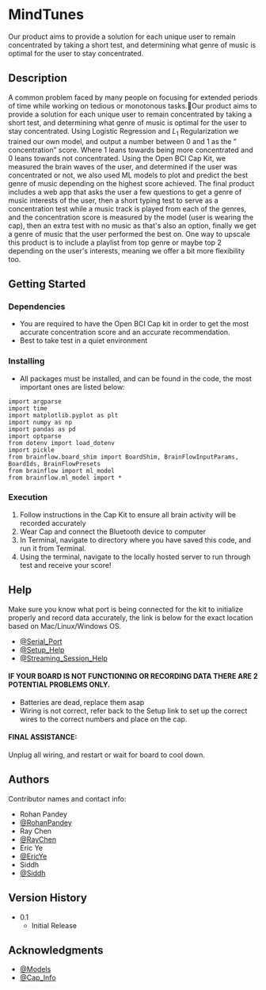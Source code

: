 # MindTunes

Our product aims to provide a solution for each unique user to remain concentrated by taking a short test, and determining what genre of music is optimal for the user to stay concentrated.

## Description

A common problem faced by many people on focusing for extended periods of time while working on tedious or monotonous tasks.Our product aims to provide a solution for each unique user to remain concentrated by taking a short test, and determining what genre of music is optimal for the user to stay concentrated. Using Logistic Regression and $L_1$ Regularization we trained our own model, and output a number between 0 and 1 as the ” concentration” score. Where 1 leans towards being more concentrated and 0 leans towards not concentrated. Using the Open BCI Cap Kit, we measured the brain waves of the user, and determined if the user was concentrated or not, we also used ML models to plot and predict the best genre of music depending on the highest score achieved. The final product includes  a web app that asks the user a few questions to get a genre of music interests of the user, then a short typing test to serve as a concentration test while a music track is played from each of the genres, and the concentration score is measured by the model (user is wearing the cap), then an extra test with no music as that's also an option, finally we get a genre of music that the user performed the best on. One way to upscale this product is to include a playlist from top genre or maybe top 2 depending on the user's interests, meaning we offer a bit more flexibility too.

## Getting Started

### Dependencies

* You are required to have the Open BCI Cap kit in order to get the most accurate concentration score and an accurate recommendation.
* Best to take test in a quiet environment

### Installing

* All packages must be installed, and can be found in the code, the most important ones are listed below:
```
import argparse
import time
import matplotlib.pyplot as plt
import numpy as np
import pandas as pd
import optparse
from dotenv import load_dotenv
import pickle
from brainflow.board_shim import BoardShim, BrainFlowInputParams, BoardIds, BrainFlowPresets
from brainflow import ml_model
from brainflow.ml_model import *
```

### Execution

1. Follow instructions in the Cap Kit to ensure all brain activity will be recorded accurately
2. Wear Cap and connect the Bluetooth device to computer
3. In Terminal, navigate to directory where you have saved this code, and run it from Terminal.
4. Using the terminal, navigate to the locally hosted server to run through test and receive your score!

## Help

Make sure you know what port is being connected for the kit to initialize properly and record data accurately, the link is below for the exact location based on Mac/Linux/Windows OS.

* [@Serial_Port](https://brainflow.readthedocs.io/en/stable/SupportedBoards.html#openbci)
* [@Setup_Help](https://docs.openbci.com/GettingStarted/Boards/CytonGS/#:~:text=Your%20OpenBCI%20USB%20Dongle%E2%80%8B&text=The%20serial%20port%20is%20called,to%20interface%20your%20Cyton%20board.)
* [@Streaming_Session_Help](https://openbci.com/forum/index.php?p=/discussion/2677/brainflowerror-unable-to-prepare-streaming-session)

#### IF YOUR BOARD IS NOT FUNCTIONING OR RECORDING DATA THERE ARE 2 POTENTIAL PROBLEMS ONLY.

* Batteries are dead, replace them asap
* Wiring is not correct, refer back to the Setup link to set up the correct wires to the correct numbers and place on the cap.

#### FINAL ASSISTANCE:

Unplug all wiring, and restart or wait for board to cool down.

## Authors

Contributor names and contact info:

* Rohan Pandey  
* [@RohanPandey](rpande@uw.edu)
* Ray Chen
* [@RayChen](raychen8@uw.edu)
* Eric Ye
* [@EricYe](ericy4@uw.edu)
* Siddh
* [@Siddh](4259008490)

## Version History

* 0.1
    * Initial Release

## Acknowledgments

* [@Models](https://scikit-learn.org/stable/index.html)
* [@Cap_Info](https://shop.openbci.com/products/all-in-one-gelfree-electrode-cap-bundle)